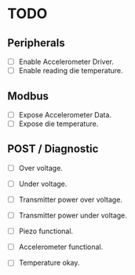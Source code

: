# TODO

## Peripherals

- [ ] Enable Accelerometer Driver.
- [ ] Enable reading die temperature.

## Modbus 

- [ ] Expose Accelerometer Data.
- [ ] Expose die temperature.

## POST / Diagnostic

- [ ] Over voltage.
- [ ] Under voltage.
- [ ] Transmitter power over voltage.
- [ ] Transmitter power under voltage.
- [ ] Piezo functional.
- [ ] Accelerometer functional.
- [ ] Temperature okay.

